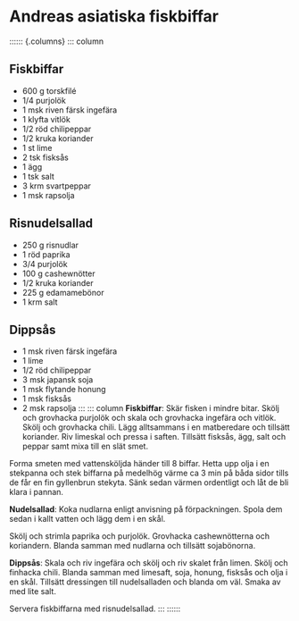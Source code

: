# Andreas asiatiska fiskbiffar

:::::: {.columns}
::: column
## Fiskbiffar

-   600 g torskfilé
-   1/4 purjolök
-   1 msk riven färsk ingefära
-   1 klyfta vitlök
-   1/2 röd chilipeppar
-   1/2 kruka koriander
-   1 st lime
-   2 tsk fisksås
-   1 ägg
-   1 tsk salt
-   3 krm svartpeppar
-   1 msk rapsolja

## Risnudelsallad

-   250 g risnudlar
-   1 röd paprika
-   3/4 purjolök
-   100 g cashewnötter
-   1/2 kruka koriander
-   225 g edamamebönor
-   1 krm salt

## Dippsås

-   1 msk riven färsk ingefära
-   1 lime
-   1/2 röd chilipeppar
-   3 msk japansk soja
-   1 msk flytande honung
-   1 msk fisksås
-   2 msk rapsolja
:::
::: column
**Fiskbiffar**: Skär fisken i mindre bitar. Skölj och grovhacka purjolök
och skala och grovhacka ingefära och vitlök. Skölj och grovhacka chili.
Lägg alltsammans i en matberedare och tillsätt koriander. Riv limeskal
och pressa i saften. Tillsätt fisksås, ägg, salt och peppar samt mixa
till en slät smet.

Forma smeten med vattensköljda händer till 8 biffar. Hetta upp olja i en
stekpanna och stek biffarna på medelhög värme ca 3 min på båda sidor
tills de får en fin gyllenbrun stekyta. Sänk sedan värmen ordentligt och
låt de bli klara i pannan.

**Nudelsallad**: Koka nudlarna enligt anvisning på förpackningen. Spola
dem sedan i kallt vatten och lägg dem i en skål.

Skölj och strimla paprika och purjolök. Grovhacka cashewnötterna och
koriandern. Blanda samman med nudlarna och tillsätt sojabönorna.

**Dippsås**: Skala och riv ingefära och skölj och riv skalet från limen.
Skölj och finhacka chili. Blanda samman med limesaft, soja, honung,
fisksås och olja i en skål. Tillsätt dressingen till nudelsalladen och
blanda om väl. Smaka av med lite salt.

Servera fiskbiffarna med risnudelsallad.
:::
::::::